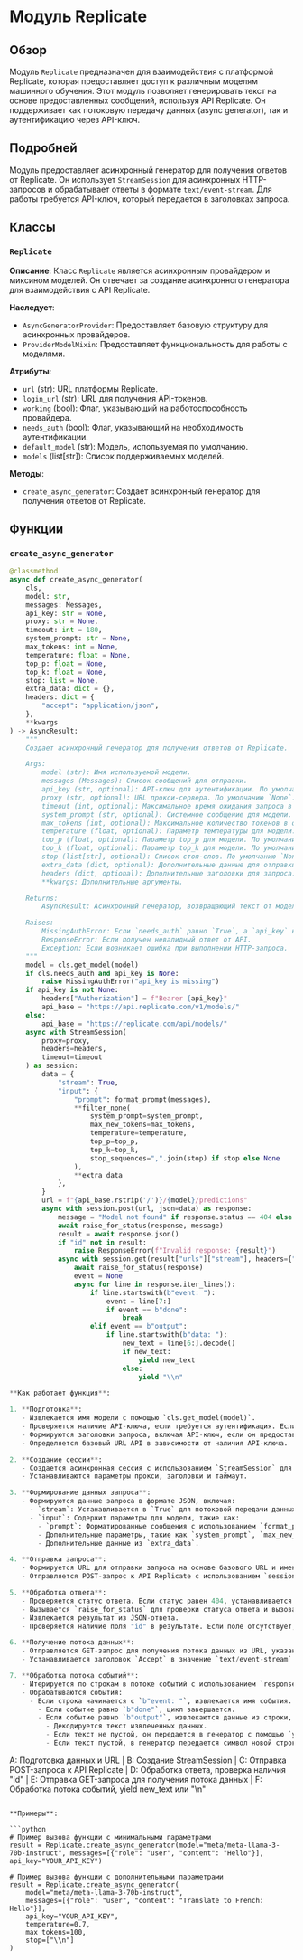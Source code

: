 # Модуль Replicate

## Обзор

Модуль `Replicate` предназначен для взаимодействия с платформой Replicate, которая предоставляет доступ к различным моделям машинного обучения. Этот модуль позволяет генерировать текст на основе предоставленных сообщений, используя API Replicate. Он поддерживает как потоковую передачу данных (async generator), так и аутентификацию через API-ключ.

## Подробней

Модуль предоставляет асинхронный генератор для получения ответов от Replicate. Он использует `StreamSession` для асинхронных HTTP-запросов и обрабатывает ответы в формате `text/event-stream`. Для работы требуется API-ключ, который передается в заголовках запроса.

## Классы

### `Replicate`

**Описание**: Класс `Replicate` является асинхронным провайдером и миксином моделей. Он отвечает за создание асинхронного генератора для взаимодействия с API Replicate.

**Наследует**:
- `AsyncGeneratorProvider`: Предоставляет базовую структуру для асинхронных провайдеров.
- `ProviderModelMixin`: Предоставляет функциональность для работы с моделями.

**Атрибуты**:
- `url` (str): URL платформы Replicate.
- `login_url` (str): URL для получения API-токенов.
- `working` (bool): Флаг, указывающий на работоспособность провайдера.
- `needs_auth` (bool): Флаг, указывающий на необходимость аутентификации.
- `default_model` (str): Модель, используемая по умолчанию.
- `models` (list[str]): Список поддерживаемых моделей.

**Методы**:
- `create_async_generator`: Создает асинхронный генератор для получения ответов от Replicate.

## Функции

### `create_async_generator`

```python
@classmethod
async def create_async_generator(
    cls,
    model: str,
    messages: Messages,
    api_key: str = None,
    proxy: str = None,
    timeout: int = 180,
    system_prompt: str = None,
    max_tokens: int = None,
    temperature: float = None,
    top_p: float = None,
    top_k: float = None,
    stop: list = None,
    extra_data: dict = {},
    headers: dict = {
        "accept": "application/json",
    },
    **kwargs
) -> AsyncResult:
    """
    Создает асинхронный генератор для получения ответов от Replicate.

    Args:
        model (str): Имя используемой модели.
        messages (Messages): Список сообщений для отправки.
        api_key (str, optional): API-ключ для аутентификации. По умолчанию `None`.
        proxy (str, optional): URL прокси-сервера. По умолчанию `None`.
        timeout (int, optional): Максимальное время ожидания запроса в секундах. По умолчанию `180`.
        system_prompt (str, optional): Системное сообщение для модели. По умолчанию `None`.
        max_tokens (int, optional): Максимальное количество токенов в ответе. По умолчанию `None`.
        temperature (float, optional): Параметр температуры для модели. По умолчанию `None`.
        top_p (float, optional): Параметр top_p для модели. По умолчанию `None`.
        top_k (float, optional): Параметр top_k для модели. По умолчанию `None`.
        stop (list[str], optional): Список стоп-слов. По умолчанию `None`.
        extra_data (dict, optional): Дополнительные данные для отправки в запросе. По умолчанию `{}`.
        headers (dict, optional): Дополнительные заголовки для запроса. По умолчанию `{"accept": "application/json"}`.
        **kwargs: Дополнительные аргументы.

    Returns:
        AsyncResult: Асинхронный генератор, возвращающий текст от модели.

    Raises:
        MissingAuthError: Если `needs_auth` равно `True`, а `api_key` не предоставлен.
        ResponseError: Если получен невалидный ответ от API.
        Exception: Если возникает ошибка при выполнении HTTP-запроса.
    """
    model = cls.get_model(model)
    if cls.needs_auth and api_key is None:
        raise MissingAuthError("api_key is missing")
    if api_key is not None:
        headers["Authorization"] = f"Bearer {api_key}"
        api_base = "https://api.replicate.com/v1/models/"
    else:
        api_base = "https://replicate.com/api/models/"
    async with StreamSession(
        proxy=proxy,
        headers=headers,
        timeout=timeout
    ) as session:
        data = {
            "stream": True,
            "input": {
                "prompt": format_prompt(messages),
                **filter_none(
                    system_prompt=system_prompt,
                    max_new_tokens=max_tokens,
                    temperature=temperature,
                    top_p=top_p,
                    top_k=top_k,
                    stop_sequences=",".join(stop) if stop else None
                ),
                **extra_data
            },
        }
        url = f"{api_base.rstrip('/')}/{model}/predictions"
        async with session.post(url, json=data) as response:
            message = "Model not found" if response.status == 404 else None
            await raise_for_status(response, message)
            result = await response.json()
            if "id" not in result:
                raise ResponseError(f"Invalid response: {result}")
            async with session.get(result["urls"]["stream"], headers={"Accept": "text/event-stream"}) as response:
                await raise_for_status(response)
                event = None
                async for line in response.iter_lines():
                    if line.startswith(b"event: "):
                        event = line[7:]
                        if event == b"done":
                            break
                    elif event == b"output":
                        if line.startswith(b"data: "):
                            new_text = line[6:].decode()
                            if new_text:
                                yield new_text
                            else:
                                yield "\\n"

**Как работает функция**:

1. **Подготовка**:
   - Извлекается имя модели с помощью `cls.get_model(model)`.
   - Проверяется наличие API-ключа, если требуется аутентификация. Если ключ отсутствует, вызывается исключение `MissingAuthError`.
   - Формируются заголовки запроса, включая API-ключ, если он предоставлен.
   - Определяется базовый URL API в зависимости от наличия API-ключа.

2. **Создание сессии**:
   - Создается асинхронная сессия с использованием `StreamSession` для управления HTTP-подключениями.
   - Устанавливаются параметры прокси, заголовки и таймаут.

3. **Формирование данных запроса**:
   - Формируются данные запроса в формате JSON, включая:
     - `stream`: Устанавливается в `True` для потоковой передачи данных.
     - `input`: Содержит параметры для модели, такие как:
       - `prompt`: Форматированные сообщения с использованием `format_prompt(messages)`.
       - Дополнительные параметры, такие как `system_prompt`, `max_new_tokens`, `temperature`, `top_p`, `top_k` и `stop_sequences`, отфильтрованные с помощью `filter_none`.
       - Дополнительные данные из `extra_data`.

4. **Отправка запроса**:
   - Формируется URL для отправки запроса на основе базового URL и имени модели.
   - Отправляется POST-запрос к API Replicate с использованием `session.post`.

5. **Обработка ответа**:
   - Проверяется статус ответа. Если статус равен 404, устанавливается сообщение об ошибке "Model not found".
   - Вызывается `raise_for_status` для проверки статуса ответа и вызова исключения в случае ошибки.
   - Извлекается результат из JSON-ответа.
   - Проверяется наличие поля "id" в результате. Если поле отсутствует, вызывается исключение `ResponseError`.

6. **Получение потока данных**:
   - Отправляется GET-запрос для получения потока данных из URL, указанного в поле `result["urls"]["stream"]`.
   - Устанавливается заголовок `Accept` в значение `text/event-stream`.

7. **Обработка потока событий**:
   - Итерируется по строкам в потоке событий с использованием `response.iter_lines()`.
   - Обрабатываются события:
     - Если строка начинается с `b"event: "`, извлекается имя события.
       - Если событие равно `b"done"`, цикл завершается.
       - Если событие равно `b"output"`, извлекаются данные из строки, начинающейся с `b"data: "`.
         - Декодируется текст извлеченных данных.
         - Если текст не пустой, он передается в генератор с помощью `yield new_text`.
         - Если текст пустой, в генератор передается символ новой строки `yield "\\n"`.

```
A: Подготовка данных и URL
|
B: Создание StreamSession
|
C: Отправка POST-запроса к API Replicate
|
D: Обработка ответа, проверка наличия "id"
|
E: Отправка GET-запроса для получения потока данных
|
F: Обработка потока событий, yield new_text или "\\n"
```

**Примеры**:

```python
# Пример вызова функции с минимальными параметрами
result = Replicate.create_async_generator(model="meta/meta-llama-3-70b-instruct", messages=[{"role": "user", "content": "Hello"}], api_key="YOUR_API_KEY")

# Пример вызова функции с дополнительными параметрами
result = Replicate.create_async_generator(
    model="meta/meta-llama-3-70b-instruct",
    messages=[{"role": "user", "content": "Translate to French: Hello"}],
    api_key="YOUR_API_KEY",
    temperature=0.7,
    max_tokens=100,
    stop=["\\n"]
)